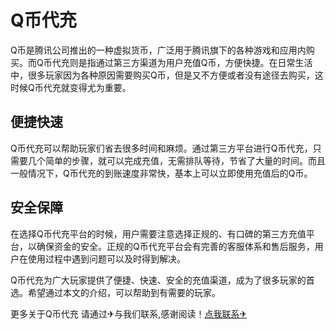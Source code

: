 # Q币代充

Q币是腾讯公司推出的一种虚拟货币，广泛用于腾讯旗下的各种游戏和应用内购买。而Q币代充则是指通过第三方渠道为用户充值Q币，方便快捷。在日常生活中，很多玩家因为各种原因需要购买Q币，但是又不方便或者没有途径去购买，这时候Q币代充就变得尤为重要。

## 便捷快速

Q币代充可以帮助玩家们省去很多时间和麻烦。通过第三方平台进行Q币代充，只需要几个简单的步骤，就可以完成充值，无需排队等待，节省了大量的时间。而且一般情况下，Q币代充的到账速度非常快，基本上可以立即使用充值后的Q币。

## 安全保障

在选择Q币代充平台的时候，用户需要注意选择正规的、有口碑的第三方充值平台，以确保资金的安全。正规的Q币代充平台会有完善的客服体系和售后服务，用户在使用过程中遇到问题可以及时得到解决。

Q币代充为广大玩家提供了便捷、快速、安全的充值渠道，成为了很多玩家的首选。希望通过本文的介绍，可以帮助到有需要的玩家。

更多关于Q币代充 请通过✈与我们联系,感谢阅读！[点我联系✈](https://mail.G208.com)